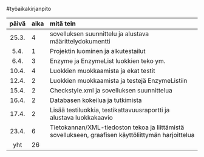 #työaikakirjanpito

| päivä | aika | mitä tein  |
| :----:|:-----| :-----|
| 25.3. | 4    | sovelluksen suunnittelu ja alustava määrittelydokumentti |
| 5.4.  | 1    | Projektin luominen ja alkutestailut |
| 6.4.  | 3    | Enzyme ja EnzymeList luokkien teko ym. |
| 10.4. | 4    | Luokkien muokkaamista ja ekat testit | 
| 12.4. | 2    | Luokkien muokkaamista ja testejä EnzymeListiin |
| 15.4. | 2    | Checkstyle.xml ja sovelluksen suunnittelua |
| 16.4. | 2    | Databasen kokeilua ja tutkimista |
| 17.4. | 2    | Lisää testiluokkia, testikattavuusraportti ja alustava luokkakaavio |
| 23.4. | 6    | Tietokannan/XML-tiedoston tekoa ja liittämistä sovellukseen, graafisen käyttöliittymän harjoittelua |
| yht   | 26   |

